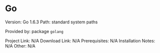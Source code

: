 Go
==

Version: Go 1.6.3
Path: standard system paths

Provided by: package `golang`

Project Link: N/A
Download Link: N/A
Prerequisites: N/A
Installation Notes: N/A
Other: N/A

